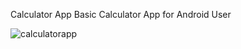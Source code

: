 Calculator App
Basic Calculator App for Android User

![calculatorapp](https://github.com/user-attachments/assets/6710e1d9-91f2-4399-99fe-89bca8b8fc9a)
